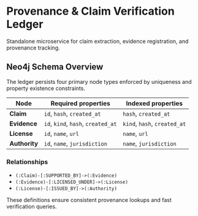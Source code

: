 # Provenance & Claim Verification Ledger

Standalone microservice for claim extraction, evidence registration, and provenance tracking.

## Neo4j Schema Overview

The ledger persists four primary node types enforced by uniqueness and property existence constraints.

| Node          | Required properties                | Indexed properties           |
| ------------- | ---------------------------------- | ---------------------------- |
| **Claim**     | `id`, `hash`, `created_at`         | `hash`, `created_at`         |
| **Evidence**  | `id`, `kind`, `hash`, `created_at` | `kind`, `hash`, `created_at` |
| **License**   | `id`, `name`, `url`                | `name`, `url`                |
| **Authority** | `id`, `name`, `jurisdiction`       | `name`, `jurisdiction`       |

### Relationships

- `(:Claim)-[:SUPPORTED_BY]->(:Evidence)`
- `(:Evidence)-[:LICENSED_UNDER]->(:License)`
- `(:License)-[:ISSUED_BY]->(:Authority)`

These definitions ensure consistent provenance lookups and fast verification queries.
